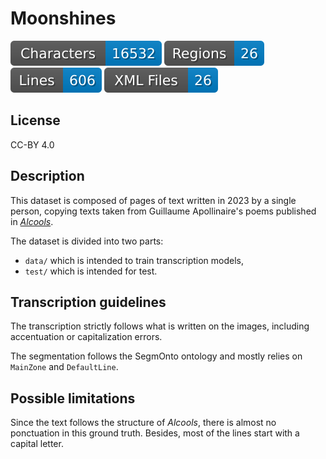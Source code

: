 Moonshines
==========

![characters badge](badges/characters.svg) ![regions badge](badges/regions.svg) ![lines badge](badges/lines.svg) ![files badge](badges/files.svg) 

## License

CC-BY 4.0

## Description

This dataset is composed of pages of text written in 2023 by a single person, copying texts taken from Guillaume Apollinaire's poems published in [*Alcools*](https://www.gutenberg.org/cache/epub/15462/pg15462.txt). 

The dataset is divided into two parts: 

- `data/` which is intended to train transcription models,
- `test/` which is intended for test.

## Transcription guidelines

The transcription strictly follows what is written on the images, including accentuation or capitalization errors.

The segmentation follows the SegmOnto ontology and mostly relies on `MainZone` and `DefaultLine`.

## Possible limitations

Since the text follows the structure of *Alcools*, there is almost no ponctuation in this ground truth. Besides, most of the lines start with a capital letter.
